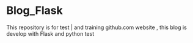 # Blog_Flask
This repository is for test | and training github.com website , this blog is develop with Flask and python 
test 
